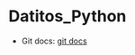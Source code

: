 # Datitos_Python

* Git docs: [git docs](https://docs.github.com/es/get-started/quickstart/github-flow)
